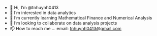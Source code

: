 - 👋 Hi, I’m @tnhuynh0413
- 👀 I’m interested in data analytics
- 🌱 I’m currently learning Mathematical Finance and Numerical Analysis
- 💞️ I’m looking to collaborate on data analysis projects
- 📫 How to reach me ... email: tnhuynh0413@gmail.com

<!---
tnhuynh0413/tnhuynh0413 is a ✨ special ✨ repository because its `README.md` (this file) appears on your GitHub profile.
You can click the Preview link to take a look at your changes.
--->
